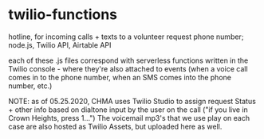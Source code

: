 # twilio-functions
hotline, for incoming calls + texts to a volunteer request phone number; node.js, Twilio API, Airtable API

each of these .js files correspond with serverless functions written in the Twilio console - where they're also attached to events (when a voice call comes in to the phone number, when an SMS comes into the phone number, etc.)

NOTE: as of 05.25.2020, CHMA uses Twilio Studio to assign request Status + other info based on dialtone input by the user on the call ("if you live in Crown Heights, press 1...") The voicemail mp3's that we use play on each case are also hosted as Twilio Assets, but uploaded here as well. 
